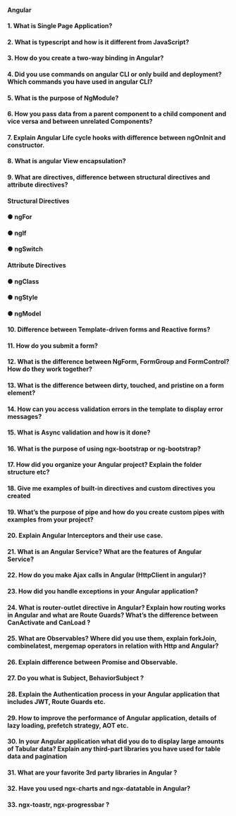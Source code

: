 
#### Angular
#### 1. What is Single Page Application?
#### 2. What is typescript and how is it different from JavaScript?
#### 3. How do you create a two-way binding in Angular?
#### 4. Did you use commands on angular CLI or only build and deployment? Which commands you have used in angular CLI?
#### 5. What is the purpose of NgModule?
#### 6. How you pass data from a parent component to a child component and vice versa and between unrelated Components?
#### 7. Explain Angular Life cycle hooks with difference between ngOnInit and constructor.
#### 8. What is angular View encapsulation?
#### 9. What are directives, difference between structural directives and attribute directives?
#### Structural Directives
#### ● ngFor
#### ● ngIf
#### ● ngSwitch
#### Attribute Directives
#### ● ngClass
#### ● ngStyle
#### ● ngModel
#### 10. Difference between Template-driven forms and Reactive forms?
#### 11. How do you submit a form?
#### 12. What is the difference between NgForm, FormGroup and FormControl? How do they work together?
#### 13. What is the difference between dirty, touched, and pristine on a form element?
#### 14. How can you access validation errors in the template to display error messages?
#### 15. What is Async validation and how is it done?
#### 16. What is the purpose of using ngx-bootstrap or ng-bootstrap?
#### 17. How did you organize your Angular project? Explain the folder structure etc?
#### 18. Give me examples of built-in directives and custom directives you created
#### 19. What’s the purpose of pipe and how do you create custom pipes with examples from your project?
#### 20. Explain Angular Interceptors and their use case.
#### 21. What is an Angular Service? What are the features of Angular Service?
#### 22. How do you make Ajax calls in Angular (HttpClient in angular)?
#### 23. How did you handle exceptions in your Angular application?
#### 24. What is router-outlet directive in Angular? Explain how routing works in Angular and what are Route Guards? What’s the difference between CanActivate and CanLoad ?
#### 25. What are Observables? Where did you use them, explain forkJoin, combinelatest, mergemap operators in relation with Http and Angular?
#### 26. Explain difference between Promise and Observable.
#### 27. Do you what is Subject, BehaviorSubject ?
#### 28. Explain the Authentication process in your Angular application that includes JWT, Route Guards etc.
#### 29. How to improve the performance of Angular application, details of lazy loading, prefetch strategy, AOT etc.
#### 30. In your Angular application what did you do to display large amounts of Tabular data? Explain any third-part libraries you have used for table data and pagination
#### 31. What are your favorite 3rd party libraries in Angular ?
#### 32. Have you used ngx-charts and ngx-datatable in Angular?
#### 33. ngx-toastr, ngx-progressbar ?
